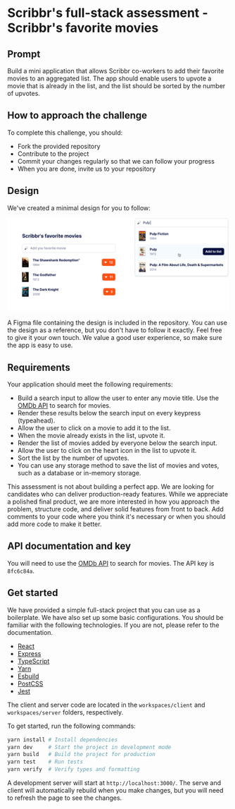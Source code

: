 # Scribbr's full-stack assessment - Scribbr's favorite movies

## Prompt

Build a mini application that allows Scribbr co-workers to add their favorite movies to an aggregated list. The app should enable users to upvote a movie that is already in the list, and the list should be sorted by the number of upvotes.

## How to approach the challenge

To complete this challenge, you should:

- Fork the provided repository
- Contribute to the project
- Commit your changes regularly so that we can follow your progress
- When you are done, invite us to your repository

## Design

We've created a minimal design for you to follow:

![Design](/design.png)

A Figma file containing the design is included in the repository. You can use the design as a reference, but you don't have to follow it exactly. Feel free to give it your own touch. We value a good user experience, so make sure the app is easy to use.

## Requirements

Your application should meet the following requirements:

- Build a search input to allow the user to enter any movie title. Use the [OMDb API](http://www.omdbapi.com/) to search for movies.
- Render these results below the search input on every keypress (typeahead).
- Allow the user to click on a movie to add it to the list.
- When the movie already exists in the list, upvote it.
- Render the list of movies added by everyone below the search input.
- Allow the user to click on the heart icon in the list to upvote it.
- Sort the list by the number of upvotes.
- You can use any storage method to save the list of movies and votes, such as a database or in-memory storage.

This assessment is not about building a perfect app. We are looking for candidates who can deliver production-ready features. While we appreciate a polished final product, we are more interested in how you approach the problem, structure code, and deliver solid features from front to back. Add comments to your code where you think it's necessary or when you should add more code to make it better.

## API documentation and key

You will need to use the [OMDb API](http://www.omdbapi.com/) to search for movies. The API key is `8fc6c84a`.

## Get started

We have provided a simple full-stack project that you can use as a boilerplate. We have also set up some basic configurations. You should be familiar with the following technologies. If you are not, please refer to the documentation.

- [React](https://reactjs.org/)
- [Express](https://expressjs.com/)
- [TypeScript](https://www.typescriptlang.org/)
- [Yarn](https://yarnpkg.com/)
- [Esbuild](https://esbuild.github.io/)
- [PostCSS](https://postcss.org/)
- [Jest](https://jestjs.io/)

The client and server code are located in the `workspaces/client` and `workspaces/server` folders, respectively.

To get started, run the following commands:

```sh
yarn install # Install dependencies
yarn dev     # Start the project in development mode
yarn build   # Build the project for production
yarn test    # Run tests
yarn verify  # Verify types and formatting
```

A development server will start at `http://localhost:3000/`. The serve and client will automatically rebuild when you make changes, but you will need to refresh the page to see the changes.

